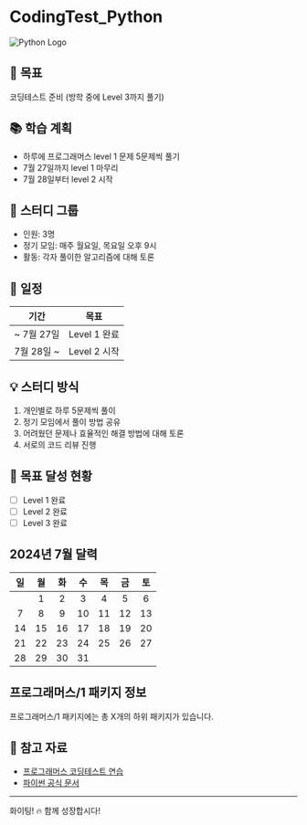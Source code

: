 # CodingTest_Python

![Python Logo](https://www.python.org/static/community_logos/python-logo-generic.svg)

## 🎯 목표
코딩테스트 준비 (방학 중에 Level 3까지 풀기)

## 📚 학습 계획
- 하루에 프로그래머스 level 1 문제 5문제씩 풀기
- 7월 27일까지 level 1 마무리
- 7월 28일부터 level 2 시작

## 👥 스터디 그룹
- 인원: 3명
- 정기 모임: 매주 월요일, 목요일 오후 9시
- 활동: 각자 풀이한 알고리즘에 대해 토론

## 📅 일정

| 기간 | 목표 |
|------|------|
| ~ 7월 27일 | Level 1 완료 |
| 7월 28일 ~ | Level 2 시작 |

## 💡 스터디 방식
1. 개인별로 하루 5문제씩 풀이
2. 정기 모임에서 풀이 방법 공유
3. 어려웠던 문제나 효율적인 해결 방법에 대해 토론
4. 서로의 코드 리뷰 진행

## 🚀 목표 달성 현황
- [ ] Level 1 완료
- [ ] Level 2 완료
- [ ] Level 3 완료

## 2024년 7월 달력

| 일 | 월 | 화 | 수 | 목 | 금 | 토 |
|:--:|:--:|:--:|:--:|:--:|:--:|:--:|
|    | 1  | 2  | 3  | 4  | 5  | 6  |
| 7  | 8  | 9  | 10 | 11 | 12 | 13 |
| 14 | 15 | 16 | 17 | 18 | 19 | 20 |
| 21 | 22 | 23 | 24 | 25 | 26 | 27 |
| 28 | 29 | 30 | 31 |    |    |    |

## 프로그래머스/1 패키지 정보

프로그래머스/1 패키지에는 총 X개의 하위 패키지가 있습니다.


## 📌 참고 자료
- [프로그래머스 코딩테스트 연습](https://programmers.co.kr/learn/challenges)
- [파이썬 공식 문서](https://docs.python.org/3/)

---

화이팅! 🔥 함께 성장합시다!
